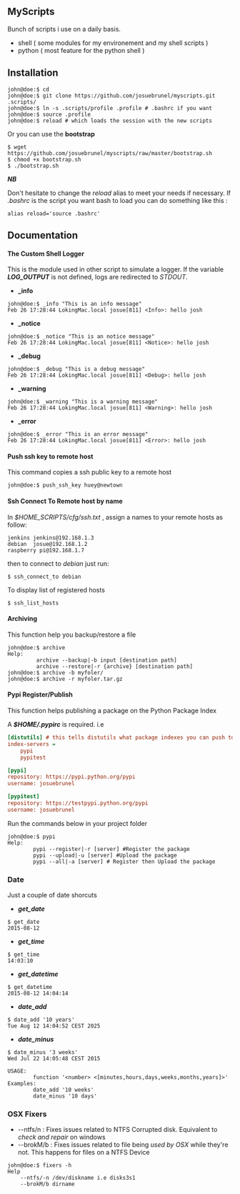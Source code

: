 ## MyScripts

Bunch of scripts i use on a daily basis.
* shell ( some modules for my environement and my shell scripts )
* python ( most feature for the python shell )

## Installation

```shell
john@doe:$ cd
john@doe:$ git clone https://github.com/josuebrunel/myscripts.git .scripts/
john@doe:$ ln -s .scripts/profile .profile # .bashrc if you want
john@doe:$ source .profile
john@doe:$ reload # which loads the session with the new scripts
```
Or you can use the **bootstrap**

```shell
$ wget https://github.com/josuebrunel/myscripts/raw/master/bootstrap.sh
$ chmod +x bootstrap.sh
$ ./bootstrap.sh
```

***NB***

Don't hesitate to change the *reload* alias to meet your needs if necessary. If *.bashrc* is the script you want bash
to load you can do something like this :

```shell
alias reload='source .bashrc'
```

## Documentation

#### The Custom Shell Logger
This is the module used in other script to simulate a logger.
If the variable ***LOG_OUTPUT*** is not defined, logs are 
redirected to *STDOUT*.

* **_info**
```shell
john@doe:$ _info "This is an info message"
Feb 26 17:28:44 LokingMac.local josue[811] <Info>: hello josh
```

* **_notice**
```shell
john@doe:$ _notice "This is an notice message"
Feb 26 17:28:44 LokingMac.local josue[811] <Notice>: hello josh
```

* **_debug**
```shell
john@doe:$ _debug "This is a debug message"
Feb 26 17:28:44 LokingMac.local josue[811] <Debug>: hello josh
```

* **_warning**
```shell
john@doe:$ _warning "This is a warning message"
Feb 26 17:28:44 LokingMac.local josue[811] <Warning>: hello josh
```

* **_error**
```shell
john@doe:$ _error "This is an error message"
Feb 26 17:28:44 LokingMac.local josue[811] <Error>: hello josh
```

#### Push ssh key to remote host

This command copies a ssh public key to a remote host

```shell
john@doe:$ push_ssh_key huey@newtown
```

#### Ssh Connect To Remote host by name

In *$HOME\_SCRIPTS/cfg/ssh.txt* , assign a names to your remote hosts as follow:

```text
jenkins jenkins@192.168.1.3
debian  josue@192.168.1.2
raspberry pi@192.168.1.7
```
then to connect to _debian_ just run:

```shell
$ ssh_connect_to debian
```

To display list of registered hosts
```shell
$ ssh_list_hosts
```

#### Archiving

This function help you backup/restore a file 


```shell
john@doe:$ archive
Help:  
         archive --backup|-b input [destination path] 
         archive --restore|-r {archive} [destination path]
john@doe:$ archive -b myfoler/ 
john@doe:$ archive -r myfoler.tar.gz
```

#### Pypi Register/Publish
This function helps publishing a package on the Python Package Index

A ***$HOME/.pypirc*** is required. i.e

```cfg
[distutils] # this tells distutils what package indexes you can push to
index-servers =
    pypi
    pypitest

[pypi]
repository: https://pypi.python.org/pypi
username: josuebrunel

[pypitest]
repository: https://testpypi.python.org/pypi
username: josuebrunel

```

Run the commands below in your project folder

```shell
john@doe:$ pypi
Help:
        pypi --register|-r [server] #Register the package
        pypi --upload|-u [server] #Upload the package 
        pypi --all|-a [server] # Register then Upload the package
```

### Date 
Just a couple of date shorcuts 

* ___get_date___
```shell
$ get_date
2015-08-12
```
* ___get_time___
```shell
$ get_time
14:03:10
```
* ___get_datetime___
```
$ get_datetime
2015-08-12 14:04:14
```
* ___date_add___ 
```shell
$ date_add '10 years'
Tue Aug 12 14:04:52 CEST 2025
```
* ___date_minus___
```shell
$ date_minus '3 weeks'
Wed Jul 22 14:05:48 CEST 2015
```

```shell
USAGE:
        function '<number> <[minutes,hours,days,weeks,months,years]>'
Examples:
        date_add '10 weeks'
        date_minus '10 days'
```

### OSX Fixers

* --ntfs/n : Fixes issues related to NTFS Corrupted disk. Equivalent to _check and repair_ on windows
* --brokM/b : Fixes issues related to file being _used by OSX_ while they're not. This happens for files on a NTFS Device

```shell
john@doe:$ fixers -h
Help
    --ntfs/-n /dev/diskname i.e disks3s1
    --brokM/b dirname
```



